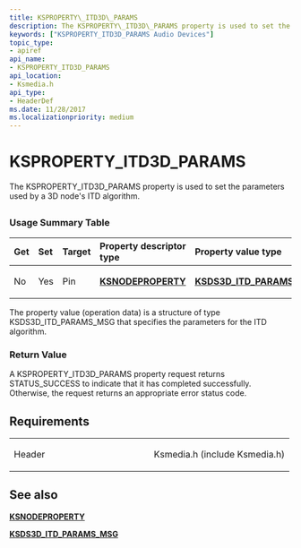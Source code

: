 ```yaml
---
title: KSPROPERTY\_ITD3D\_PARAMS
description: The KSPROPERTY\_ITD3D\_PARAMS property is used to set the parameters used by a 3D node's ITD algorithm.
keywords: ["KSPROPERTY_ITD3D_PARAMS Audio Devices"]
topic_type:
- apiref
api_name:
- KSPROPERTY_ITD3D_PARAMS
api_location:
- Ksmedia.h
api_type:
- HeaderDef
ms.date: 11/28/2017
ms.localizationpriority: medium
---
```


# KSPROPERTY\_ITD3D\_PARAMS


The KSPROPERTY\_ITD3D\_PARAMS property is used to set the parameters used by a 3D node's ITD algorithm.

## <span id="ddk_ksproperty_itd3d_params_ks"></span><span id="DDK_KSPROPERTY_ITD3D_PARAMS_KS"></span>


### <span id="Usage_Summary_Table"></span><span id="usage_summary_table"></span><span id="USAGE_SUMMARY_TABLE"></span>Usage Summary Table

<table>
<colgroup>
<col width="20%" />
<col width="20%" />
<col width="20%" />
<col width="20%" />
<col width="20%" />
</colgroup>
<thead>
<tr class="header">
<th align="left">Get</th>
<th align="left">Set</th>
<th align="left">Target</th>
<th align="left">Property descriptor type</th>
<th align="left">Property value type</th>
</tr>
</thead>
<tbody>
<tr class="odd">
<td align="left"><p>No</p></td>
<td align="left"><p>Yes</p></td>
<td align="left"><p>Pin</p></td>
<td align="left"><p><a href="/windows-hardware/drivers/ddi/ksmedia/ns-ksmedia-ksnodeproperty" data-raw-source="[&lt;strong&gt;KSNODEPROPERTY&lt;/strong&gt;](/windows-hardware/drivers/ddi/ksmedia/ns-ksmedia-ksnodeproperty)"><strong>KSNODEPROPERTY</strong></a></p></td>
<td align="left"><p><a href="/windows-hardware/drivers/ddi/ksmedia/ns-ksmedia-ksds3d_itd_params_msg" data-raw-source="[&lt;strong&gt;KSDS3D_ITD_PARAMS_MSG&lt;/strong&gt;](/windows-hardware/drivers/ddi/ksmedia/ns-ksmedia-ksds3d_itd_params_msg)"><strong>KSDS3D_ITD_PARAMS_MSG</strong></a></p></td>
</tr>
</tbody>
</table>

 

The property value (operation data) is a structure of type KSDS3D\_ITD\_PARAMS\_MSG that specifies the parameters for the ITD algorithm.

### <span id="Return_Value"></span><span id="return_value"></span><span id="RETURN_VALUE"></span>Return Value

A KSPROPERTY\_ITD3D\_PARAMS property request returns STATUS\_SUCCESS to indicate that it has completed successfully. Otherwise, the request returns an appropriate error status code.

## Requirements

<table>
<colgroup>
<col width="50%" />
<col width="50%" />
</colgroup>
<tbody>
<tr class="odd">
<td align="left"><p>Header</p></td>
<td align="left">Ksmedia.h (include Ksmedia.h)</td>
</tr>
</tbody>
</table>

## <span id="see_also"></span>See also


[**KSNODEPROPERTY**](/windows-hardware/drivers/ddi/ksmedia/ns-ksmedia-ksnodeproperty)

[**KSDS3D\_ITD\_PARAMS\_MSG**](/windows-hardware/drivers/ddi/ksmedia/ns-ksmedia-ksds3d_itd_params_msg)

